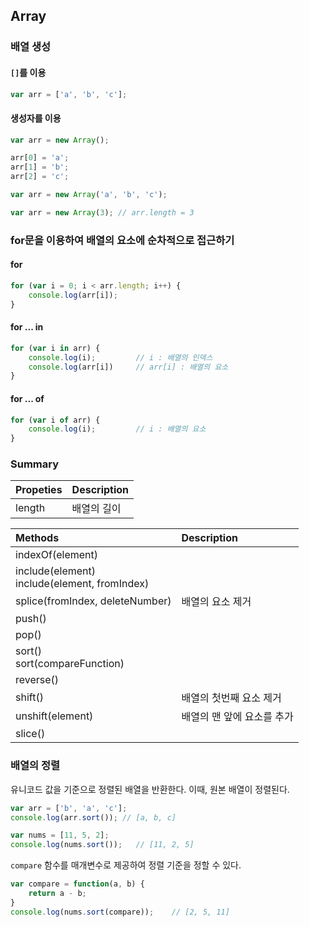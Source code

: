 ## Array
### 배열 생성
#### `[]`를 이용
```js
var arr = ['a', 'b', 'c'];
```

#### 생성자를 이용
```js
var arr = new Array();

arr[0] = 'a';
arr[1] = 'b';
arr[2] = 'c';
```

```js
var arr = new Array('a', 'b', 'c');
```

```js
var arr = new Array(3); // arr.length = 3
```

### for문을 이용하여 배열의 요소에 순차적으로 접근하기
#### for
```js
for (var i = 0; i < arr.length; i++) {  
    console.log(arr[i]);
}
```

#### for ... in
```js
for (var i in arr) {
    console.log(i);         // i : 배열의 인덱스
    console.log(arr[i])     // arr[i] : 배열의 요소
}
```

#### for ... of
```js
for (var i of arr) {
    console.log(i);         // i : 배열의 요소
}
```

### Summary
|Propeties|Description|
|:--|:--|
|length|배열의 길이|

|Methods|Description|
|:--|:--|
|indexOf(element)|
|include(element)<br>include(element, fromIndex)|
|splice(fromIndex, deleteNumber)| 배열의 요소 제거
|push()|
|pop()|
|sort()<br>sort(compareFunction)|
|reverse()|
|shift()| 배열의 첫번째 요소 제거
|unshift(element)| 배열의 맨 앞에 요소를 추가
|slice()||Array|배열을 복사하여 반환한다. (깊은 복사)

### 배열의 정렬
유니코드 값을 기준으로 정렬된 배열을 반환한다. 이때, 원본 배열이 정렬된다.

```js
var arr = ['b', 'a', 'c'];
console.log(arr.sort()); // [a, b, c]

var nums = [11, 5, 2];
console.log(nums.sort());   // [11, 2, 5]
```

`compare` 함수를 매개변수로 제공하여 정렬 기준을 정할 수 있다.
```js
var compare = function(a, b) {
    return a - b;
}
console.log(nums.sort(compare));    // [2, 5, 11]
```
